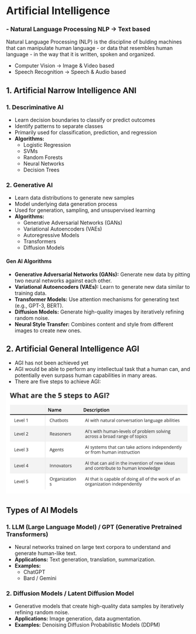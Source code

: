 # Artificial Intelligence

### - Natural Language Processing NLP -> Text based
Natural Language Processing (NLP) is the discipline of bulding machines that can manipulate human language - or data that resembles human language - in the way that it is written, spoken and organized.

- Computer Vision -> Image & Video based
- Speech Recognition -> Speech & Audio based



## 1. Artificial Narrow Intelligence ANI
### 1. Descriminative AI
- Learn decision boundaries to classify or predict outcomes
- Identify patterns to separate classes
- Primarily used for classification, prediction, and regression
- **Algorithms:**
    - Logistic Regression
    - SVMs
    - Random Forests
    - Neural Networks
    - Decision Trees

### 2. Generative AI
- Learn data distributions to generate new samples
- Model underlying data generation process
- Used for generation, sampling, and unsupervised learning
- **Algorithms:**
    - Generative Adversarial Networks (GANs)
    - Variational Autoencoders (VAEs)
    - Autoregressive Models
    - Transformers
    - Diffusion Models

#### Gen AI Algorithms

- **Generative Adversarial Networks (GANs):**   Generate new data by pitting two neural networks against each other.
- **Variational Autoencoders (VAEs):**   Learn to generate new data similar to training data.
- **Transformer Models:**   Use attention mechanisms for generating text (e.g., GPT-3, BERT).
- **Diffusion Models:**   Generate high-quality images by iteratively refining random noise.
- **Neural Style Transfer:**   Combines content and style from different images to create new ones.

## 2. Artificial General Intelligence AGI
- AGI has not been achieved yet
- AGI would be able to perform any intellectual task that a human can, and potentially even surpass human capabilities in many areas.
- There are five steps to achieve AGI:

![SS](/agi-five.png)

## Types of AI Models
### 1. LLM (Large Language Model) / GPT (Generative Pretrained Transformers)

- Neural networks trained on large text corpora to understand and generate human-like text.
- **Applications:** Text generation, translation, summarization.
- **Examples:**
    - ChatGPT
    - Bard / Gemini

### 2. Diffusion Models / Latent Diffusion Model 

- Generative models that create high-quality data samples by iteratively refining random noise.
- **Applications:** Image generation, data augmentation.
- **Examples:** Denoising Diffusion Probabilistic Models (DDPM)